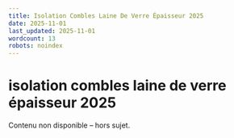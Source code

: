 ```yaml
---
title: Isolation Combles Laine De Verre Épaisseur 2025
date: 2025-11-01
last_updated: 2025-11-01
wordcount: 13
robots: noindex
---
```


# isolation combles laine de verre épaisseur 2025

Contenu non disponible – hors sujet.